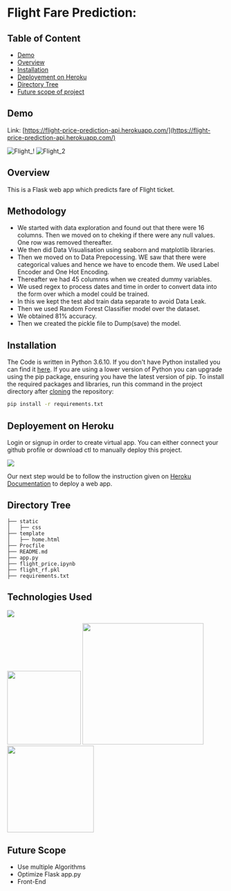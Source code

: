# Flight Fare Prediction: 

## Table of Content
  * [Demo](#demo)
  * [Overview](#overview)
  * [Installation](#installation)
  * [Deployement on Heroku](#deployement-on-heroku)
  * [Directory Tree](#directory-tree)
  * [Future scope of project](#future-scope)


## Demo
Link: [https://flight-price-prediction-api.herokuapp.com/](https://flight-price-prediction-api.herokuapp.com/)

![Flight_!](https://user-images.githubusercontent.com/91059362/134036864-41cfb54e-7e3e-40c5-ad6c-0f8a5b463860.jpg)
![Flight_2](https://user-images.githubusercontent.com/91059362/134036873-e1de73ea-238c-432b-a178-70a83b8394fc.jpg)


## Overview
This is a Flask web app which predicts fare of Flight ticket.

## Methodology

* We started with data exploration and found out that there were 16 columns. Then we moved on to cheking if there were any null values. One row was removed thereafter.
* We then did Data Visualisation using seaborn and matplotlib libraries.
* Then we moved on to Data Prepocessing. WE saw that there were categorical values and hence we have to encode them. We used Label Encoder and One Hot Encoding.
* Thereafter we had 45 columnns when we created dummy variables.
* We used regex to process dates and time in order to convert data into the form over which a model could be trained.
* In this we kept the test abd train data separate to avoid Data Leak.
* Then we used Random Forest Classifier model over the dataset.
* We obtained 81% accuracy.
* Then we created the pickle file to Dump(save) the model.

## Installation
The Code is written in Python 3.6.10. If you don't have Python installed you can find it [here](https://www.python.org/downloads/). If you are using a lower version of Python you can upgrade using the pip package, ensuring you have the latest version of pip. To install the required packages and libraries, run this command in the project directory after [cloning](https://www.howtogeek.com/451360/how-to-clone-a-github-repository/) the repository:
```bash
pip install -r requirements.txt
```

## Deployement on Heroku
Login or signup in order to create virtual app. You can either connect your github profile or download ctl to manually deploy this project.

[![](https://i.imgur.com/dKmlpqX.png)](https://heroku.com)

Our next step would be to follow the instruction given on [Heroku Documentation](https://devcenter.heroku.com/articles/getting-started-with-python) to deploy a web app.

## Directory Tree 
```
├── static 
│   ├── css
├── template
│   ├── home.html
├── Procfile
├── README.md
├── app.py
├── flight_price.ipynb
├── flight_rf.pkl
├── requirements.txt
```

## Technologies Used

![](https://forthebadge.com/images/badges/made-with-python.svg)

[<img target="_blank" src="https://flask.palletsprojects.com/en/1.1.x/_images/flask-logo.png" width=170>](https://flask.palletsprojects.com/en/1.1.x/) [<img target="_blank" src="https://number1.co.za/wp-content/uploads/2017/10/gunicorn_logo-300x85.png" width=280>](https://gunicorn.org) [<img target="_blank" src="https://scikit-learn.org/stable/_static/scikit-learn-logo-small.png" width=200>](https://scikit-learn.org/stable/) 

## Future Scope

* Use multiple Algorithms
* Optimize Flask app.py
* Front-End
